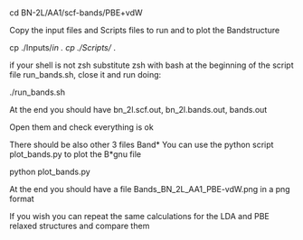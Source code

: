 #
cd BN-2L/AA1/scf-bands/PBE+vdW

Copy the input files and Scripts files to run and to plot the Bandstructure

cp ./Inputs/*in .
cp ./Scripts/* . 

if your shell is not zsh substitute zsh with bash at the beginning of the script file
run_bands.sh,  close it  and run doing:

./run_bands.sh

At the end you should have bn_2l.scf.out, bn_2l.bands.out, bands.out 

Open them and check everything is ok

There should be also other 3 files Band* 
You can use the python script plot_bands.py to plot the B*gnu file

python plot_bands.py 

At the end you should have a file Bands_BN_2L_AA1_PBE-vdW.png in a png format 

If you wish you can repeat the same calculations for the LDA and PBE relaxed structures and compare them 
